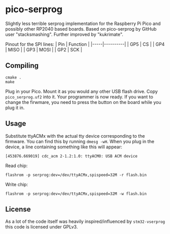 # pico-serprog

Slightly less terrible serprog implementation for the Raspberry Pi Pico and
possibly other RP2040 based boards. Based on pico-serprog by GitHub user
"stacksmashing". Further improved by "kukrimate".

Pinout for the SPI lines:
| Pin | Function |
|-----|----------|
| GP5 | CS       |
| GP4 | MISO     |
| GP3 | MOSI     |
| GP2 | SCK      |

## Compiling

```
cmake .
make
```

Plug in your Pico. Mount it as you would any other USB flash drive.
Copy `pico_serprog.uf2` into it. Your programmer is now ready.
If you want to change the firwmare, you need to press the button
on the board while you plug it in.

## Usage

Substitute ttyACMx with the actual tty device corresponding to the firmware.
You can find this by running `dmesg -wH`. When you plug in the device, a line
containing something like this will appear:

```
[453876.669019] cdc_acm 2-1.2:1.0: ttyACM0: USB ACM device
```


Read chip:

```
flashrom -p serprog:dev=/dev/ttyACMx,spispeed=32M -r flash.bin
```

Write chip:
```
flashrom -p serprog:dev=/dev/ttyACMx,spispeed=32M -w flash.bin
```

## License

As a lot of the code itself was heavily inspired/influenced by `stm32-vserprog`
this code is licensed under GPLv3.

